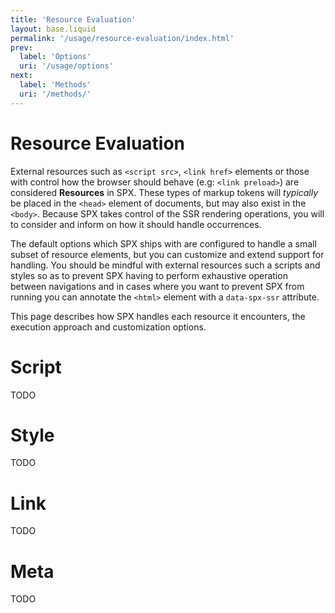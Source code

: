 ```yaml
---
title: 'Resource Evaluation'
layout: base.liquid
permalink: '/usage/resource-evaluation/index.html'
prev:
  label: 'Options'
  uri: '/usage/options'
next:
  label: 'Methods'
  uri: '/methods/'
---
```


# Resource Evaluation

External resources such as `<script src>`, `<link href>` elements or those with control how the browser should behave (e.g: `<link preload>`) are considered **Resources** in SPX. These types of markup tokens will _typically_ be placed in the `<head>` element of documents, but may also exist in the `<body>`. Because SPX takes control of the SSR rendering operations, you will to consider and inform on how it should handle occurrences.

The default options which SPX ships with are configured to handle a small subset of resource elements, but you can customize and extend support for handling. You should be mindful with external resources such a scripts and styles so as to prevent SPX having to perform exhaustive operation between navigations and in cases where you want to prevent SPX from running you can annotate the `<html>` element with a `data-spx-ssr` attribute.

This page describes how SPX handles each resource it encounters, the execution approach and customization options.

# Script

TODO

# Style

TODO

# Link

TODO

# Meta

TODO
